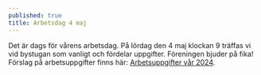 ```yaml
---
published: true
title: Arbetsdag 4 maj
---
```

Det är dags för vårens arbetsdag. På lördag den 4 maj klockan 9 träffas vi vid bystugan som vanligt och fördelar uppgifter. Föreningen bjuder på fika! Förslag på arbetsuppgifter finns här: [Arbetsuppgifter vår 2024](/assets/pdf/20240429T180449--arbetsdag-förslag__byföreningen.pdf).
